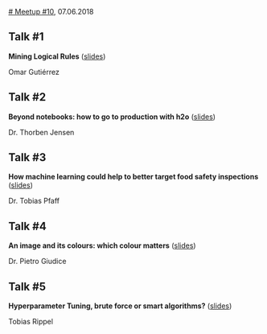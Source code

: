 [# Meetup #10](https://www.meetup.com/Data-Science-Meetup-Muenster/events/250376795/), 07.06.2018

## Talk #1

**Mining Logical Rules** ([slides](https://github.com/datascience-meetup-muenster/talks/blob/master/meetup-10/omar_gutierrez_mining_logical_rules.pdf))

Omar Gutiérrez

## Talk #2

**Beyond notebooks: how to go to production with h2o** ([slides](xyz))

Dr. Thorben Jensen

## Talk #3

**How machine learning could help to better target food safety inspections** ([slides](https://github.com/datascience-meetup-muenster/talks/blob/master/meetup-10/Pfaff_Machine_Learning_Food_Safety.pdf))

Dr. Tobias Pfaff

## Talk #4

**An image and its colours: which colour matters** ([slides](https://github.com/datascience-meetup-muenster/talks/blob/master/meetup-10/meetup_07jun2018_pietro_giudice.pdf))

Dr. Pietro Giudice

## Talk #5

**Hyperparameter Tuning, brute force or smart algorithms?** ([slides](xyz))

Tobias Rippel
